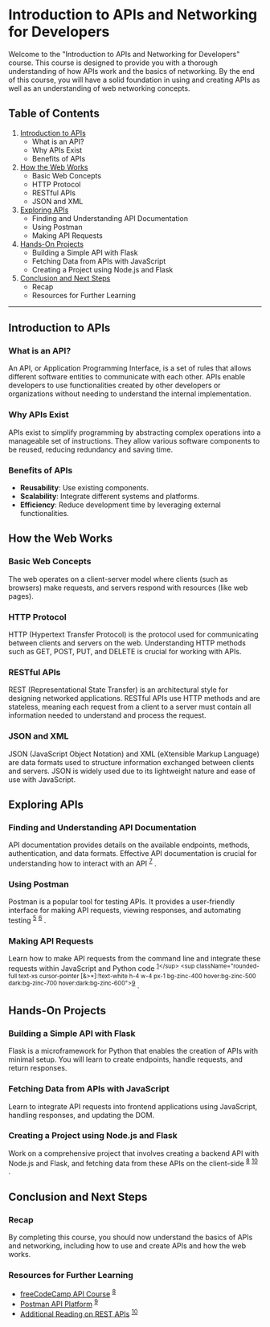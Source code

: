 # Introduction to APIs and Networking for Developers

Welcome to the "Introduction to APIs and Networking for Developers" course. This course is designed to provide you with a thorough understanding of how APIs work and the basics of networking. By the end of this course, you will have a solid foundation in using and creating APIs as well as an understanding of web networking concepts.

## Table of Contents

1. [Introduction to APIs](#introduction-to-apis)
   - What is an API?
   - Why APIs Exist
   - Benefits of APIs
2. [How the Web Works](#how-the-web-works)
   - Basic Web Concepts
   - HTTP Protocol
   - RESTful APIs
   - JSON and XML
3. [Exploring APIs](#exploring-apis)
   - Finding and Understanding API Documentation
   - Using Postman
   - Making API Requests
4. [Hands-On Projects](#hands-on-projects)
   - Building a Simple API with Flask
   - Fetching Data from APIs with JavaScript
   - Creating a Project using Node.js and Flask
5. [Conclusion and Next Steps](#conclusion-and-next-steps)
   - Recap
   - Resources for Further Learning

---

## Introduction to APIs

### What is an API?

An API, or Application Programming Interface, is a set of rules that allows different software entities to communicate with each other. APIs enable developers to use functionalities created by other developers or organizations without needing to understand the internal implementation.

### Why APIs Exist

APIs exist to simplify programming by abstracting complex operations into a manageable set of instructions. They allow various software components to be reused, reducing redundancy and saving time.

### Benefits of APIs

- **Reusability**: Use existing components.
- **Scalability**: Integrate different systems and platforms.
- **Efficiency**: Reduce development time by leveraging external functionalities.

## How the Web Works

### Basic Web Concepts

The web operates on a client-server model where clients (such as browsers) make requests, and servers respond with resources (like web pages).

### HTTP Protocol

HTTP (Hypertext Transfer Protocol) is the protocol used for communicating between clients and servers on the web. Understanding HTTP methods such as GET, POST, PUT, and DELETE is crucial for working with APIs.

### RESTful APIs

REST (Representational State Transfer) is an architectural style for designing networked applications. RESTful APIs use HTTP methods and are stateless, meaning each request from a client to a server must contain all information needed to understand and process the request.

### JSON and XML

JSON (JavaScript Object Notation) and XML (eXtensible Markup Language) are data formats used to structure information exchanged between clients and servers. JSON is widely used due to its lightweight nature and ease of use with JavaScript.

## Exploring APIs

### Finding and Understanding API Documentation

API documentation provides details on the available endpoints, methods, authentication, and data formats. Effective API documentation is crucial for understanding how to interact with an API <sup className="rounded-full text-xs cursor-pointer [&>*]:!text-white h-4 w-4 px-1 bg-zinc-400 hover:bg-zinc-500 dark:bg-zinc-700 hover:dark:bg-zinc-600">[7](https://www.postman.com/api-platform/api-documentation)</sup> .

### Using Postman

Postman is a popular tool for testing APIs. It provides a user-friendly interface for making API requests, viewing responses, and automating testing <sup className="rounded-full text-xs cursor-pointer [&>*]:!text-white h-4 w-4 px-1 bg-zinc-400 hover:bg-zinc-500 dark:bg-zinc-700 hover:dark:bg-zinc-600">[5](https://academy.postman.com/path/api-beginner)</sup> <sup className="rounded-full text-xs cursor-pointer [&>*]:!text-white h-4 w-4 px-1 bg-zinc-400 hover:bg-zinc-500 dark:bg-zinc-700 hover:dark:bg-zinc-600">[6](https://idratherbewriting.com/learnapidoc)</sup> .

### Making API Requests

Learn how to make API requests from the command line and integrate these requests within JavaScript and Python code <sup className="rounded-full text-xs cursor-pointer [&>*]:!text-white h-4 w-4 px-1 bg-zinc-400 hover:bg-zinc-500 dark:bg-zinc-700 hover:dark:bg-zinc-600">[1](https://www.classcentral.com/course/freecodecamp-apis-for-beginners-how-to-use-an-api...)</sup> <sup className="rounded-full text-xs cursor-pointer [&>*]:!text-white h-4 w-4 px-1 bg-zinc-400 hover:bg-zinc-500 dark:bg-zinc-700 hover:dark:bg-zinc-600">[9](undefined)</sup> .

## Hands-On Projects

### Building a Simple API with Flask

Flask is a microframework for Python that enables the creation of APIs with minimal setup. You will learn to create endpoints, handle requests, and return responses.

### Fetching Data from APIs with JavaScript

Learn to integrate API requests into frontend applications using JavaScript, handling responses, and updating the DOM.

### Creating a Project using Node.js and Flask

Work on a comprehensive project that involves creating a backend API with Node.js and Flask, and fetching data from these APIs on the client-side <sup className="rounded-full text-xs cursor-pointer [&>*]:!text-white h-4 w-4 px-1 bg-zinc-400 hover:bg-zinc-500 dark:bg-zinc-700 hover:dark:bg-zinc-600">[8](undefined)</sup> <sup className="rounded-full text-xs cursor-pointer [&>*]:!text-white h-4 w-4 px-1 bg-zinc-400 hover:bg-zinc-500 dark:bg-zinc-700 hover:dark:bg-zinc-600">[10](undefined)</sup> .

## Conclusion and Next Steps

### Recap

By completing this course, you should now understand the basics of APIs and networking, including how to use and create APIs and how the web works.

### Resources for Further Learning

- [freeCodeCamp API Course](https://www.freecodecamp.org/news/apis-for-beginners-full-course/) <sup className="rounded-full text-xs cursor-pointer [&>*]:!text-white h-4 w-4 px-1 bg-zinc-400 hover:bg-zinc-500 dark:bg-zinc-700 hover:dark:bg-zinc-600">[8](undefined)</sup>
- [Postman API Platform](https://academy.postman.com/path/api-beginner) <sup className="rounded-full text-xs cursor-pointer [&>*]:!text-white h-4 w-4 px-1 bg-zinc-400 hover:bg-zinc-500 dark:bg-zinc-700 hover:dark:bg-zinc-600">[9](undefined)</sup>
- [Additional Reading on REST APIs](https://www.freecodecamp.org/news/apis-for-beginners/) <sup className="rounded-full text-xs cursor-pointer [&>*]:!text-white h-4 w-4 px-1 bg-zinc-400 hover:bg-zinc-500 dark:bg-zinc-700 hover:dark:bg-zinc-600">[10](undefined)</sup>
